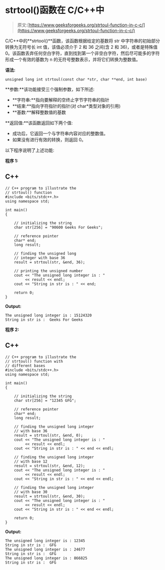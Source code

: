 # strtool()函数在 C/C++中

> 原文:[https://www.geeksforgeeks.org/strtoul-function-in-c-c/](https://www.geeksforgeeks.org/strtoul-function-in-c-c/)

C/C++中的**strtool()**函数，该函数根据给定的基数将 str 中字符串的初始部分转换为无符号长 int 值，该值必须介于 2 和 36 之间(含 2 和 36)，或者是特殊值 0。该函数丢弃任何空白字符，直到找到第一个非空白字符，然后尽可能多的字符形成一个有效的基数为 n 的无符号整数表示，并将它们转换为整数值。

**语法:**

```
unsigned long int strtoul(const char *str, char **end, int base)
```

**参数:**该功能接受三个强制参数，如下所述:

*   **字符串:**指向要解释的空终止字节字符串的指针
*   **结束:**指向字符指针的指针(对 char*类型对象的引用)
*   **基数:**解释整数值的基数

**返回值:**该函数返回如下两个值:

*   成功后，它返回一个与字符串内容对应的整数值。
*   如果没有进行有效的转换，则返回 0。

以下程序说明了上述功能:

**程序 1:**

## C++

```
// C++ program to illustrate the
// strtoul() function
#include <bits/stdc++.h>
using namespace std;

int main()
{

    // initializing the string
    char str[256] = "90600 Geeks For Geeks";

    // reference pointer
    char* end;
    long result;

    // finding the unsigned long
    // integer with base 36
    result = strtoul(str, &end, 36);

    // printing the unsigned number
    cout << "The unsigned long integer is : "
         << result << endl;
    cout << "String in str is : " << end;

    return 0;
}
```

**Output:** 

```
The unsigned long integer is : 15124320
String in str is :  Geeks For Geeks
```

**程序 2:**

## C++

```
// C++ program to illustrate the
// strtoul() function with
// different bases
#include <bits/stdc++.h>
using namespace std;

int main()
{

    // initializing the string
    char str[256] = "12345 GFG";

    // reference pointer
    char* end;
    long result;

    // finding the unsigned long integer
    // with base 36
    result = strtoul(str, &end, 0);
    cout << "The unsigned long integer is : "
         << result << endl;
    cout << "String in str is : " << end << endl;

    // finding the unsigned long integer
    // with base 12
    result = strtoul(str, &end, 12);
    cout << "The unsigned long integer is : "
         << result << endl;
    cout << "String in str is : " << end << endl;

    // finding the unsigned long integer
    // with base 30
    result = strtoul(str, &end, 30);
    cout << "The unsigned long integer is : "
         << result << endl;
    cout << "String in str is : " << end << endl;

    return 0;
}
```

**Output:** 

```
The unsigned long integer is : 12345
String in str is :  GFG
The unsigned long integer is : 24677
String in str is :  GFG
The unsigned long integer is : 866825
String in str is :  GFG
```